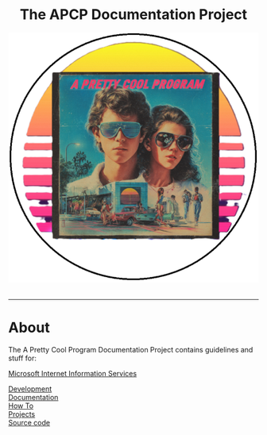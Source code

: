 <!-- u250924 -->

<div align="center">

# The APCP Documentation Project

  <picture>
    <source media="(prefers-color-scheme: dark)" srcset="../../.github/img/logo/apcp-logo-dark-512x512.png">
    <source media="(prefers-color-scheme: light)" srcset="../../.github/img/logo/apcp-logo-light-512x512.png">
    <img alt="Fallback image description" src="../../.github/img/logo/apcp-logo-light-512x512.png">
  </picture>

</div>

<br>

***

# About

The A Pretty Cool Program Documentation Project contains guidelines and stuff for:

[Microsoft Internet Information Services](../iis/)


[Development](./development/README.md)  
[Documentation](./documentation/README.md)  
[How To](./howto/README.md)  
[Projects](./project/README.md)  
[Source code](./sourcecode/README.md)  
